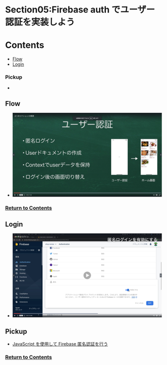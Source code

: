 # Section05:Firebase auth でユーザー認証を実装しよう

<a id = "contents">

# Contents
* [Flow](#flow)
* [Login](#Login)

### Pickup
* 


<a id = "flow">

## Flow
* ![Image](../src/Section05/images/init001.png)

### [Return to Contents](#contents)


<a id = "Login">

## Login
* ![Image](../src/Section05/images/login001.png)

## Pickup
* [JavaScript を使用して Firebase 匿名認証を行う](https://firebase.google.com/docs/auth/web/anonymous-auth?hl=ja)

### [Return to Contents](#contents)